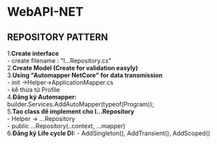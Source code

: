 ﻿# WebAPI-NET
## REPOSITORY PATTERN  
1.**Create interface**  
	- create filename : "I...Repository.cs"  
2.**Create Model (Create for validation easyly)**  
3.**Using "Automapper NetCore" for data transmission**   
	- init ->Helper->ApplicationMapper.cs  
	- kế thừa từ Profile  
4.**Đăng ký Automapper:** builder.Services.AddAutoMapper(typeof(Program));  
5.**Tao class để implement cho I...Repository**  
	- Helper -> ...Repository  
	- public ...Repository(..context, ...mapper)  
6.**Đăng ký Life cycle DI:**
	- AddSingleton(), AddTransient(), AddScoped()
	